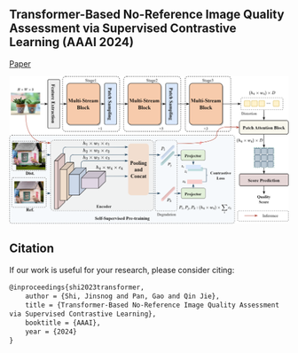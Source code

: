 ## Transformer-Based No-Reference Image Quality Assessment via Supervised Contrastive Learning (AAAI 2024)

[Paper](https://arxiv.org/abs/2312.06995)

 ![archi](./images/Archi.png)





## Citation
If our work is useful for your research, please consider citing:

    @inproceedings{shi2023transformer,
        author = {Shi, Jinsnog and Pan, Gao and Qin Jie},
        title = {Transformer-Based No-Reference Image Quality Assessment via Supervised Contrastive Learning},
        booktitle = {AAAI},
        year = {2024}
    }

